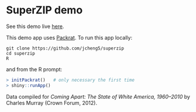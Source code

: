 # SuperZIP demo

See this demo live [here](http://jcheng.shinyapps.io/superzip/).

This demo app uses [Packrat](http://rstudio.github.io/packrat/). To run this app locally:

```
git clone https://github.com/jcheng5/superzip
cd superzip
R
```

and from the R prompt:

```r
> initPackrat()   # only necessary the first time
> shiny::runApp()
```

Data compiled for _Coming Apart: The State of White America, 1960–2010_ by Charles Murray (Crown Forum, 2012).
